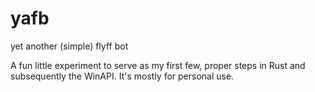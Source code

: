 # yafb
yet another (simple) flyff bot

A fun little experiment to serve as my first few, proper steps in Rust and subsequently the WinAPI.
It's mostly for personal use.
